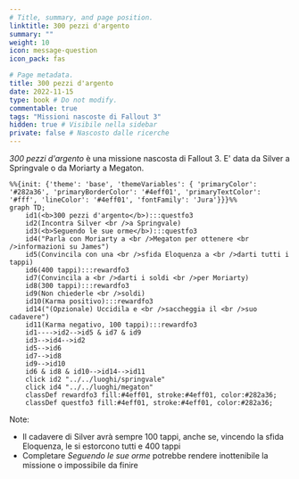 ```yaml
---
# Title, summary, and page position.
linktitle: 300 pezzi d'argento
summary: ""
weight: 10
icon: message-question
icon_pack: fas

# Page metadata.
title: 300 pezzi d'argento
date: 2022-11-15
type: book # Do not modify.
commentable: true
tags: "Missioni nascoste di Fallout 3"
hidden: true # Visibile nella sidebar
private: false # Nascosto dalle ricerche
---
```


*300 pezzi d'argento* è una missione nascosta di Fallout 3. E' data da Silver a Springvale o da Moriarty a Megaton.



```mermaid
%%{init: {'theme': 'base', 'themeVariables': { 'primaryColor': '#282a36', 'primaryBorderColor': '#4eff01', 'primaryTextColor': '#fff', 'lineColor': '#4eff01', 'fontFamily': 'Jura'}}}%%
graph TD;
    id1(<b>300 pezzi d'argento</b>):::questfo3
    id2(Incontra Silver <br />a Springvale)
    id3(<b>Seguendo le sue orme</b>):::questfo3
    id4("Parla con Moriarty a <br />Megaton per ottenere <br />informazioni su James")
    id5(Convincila con una <br />sfida Eloquenza a <br />darti tutti i tappi)
    id6(400 tappi):::rewardfo3
    id7(Convincila a <br />darti i soldi <br />per Moriarty)
    id8(300 tappi):::rewardfo3
    id9(Non chiederle <br />soldi) 
    id10(Karma positivo):::rewardfo3
    id14("(Opzionale) Uccidila e <br />saccheggia il <br />suo cadavere")
    id11(Karma negativo, 100 tappi):::rewardfo3
    id1---->id2-->id5 & id7 & id9
    id3-->id4-->id2
    id5-->id6
    id7-->id8
    id9-->id10
    id6 & id8 & id10-->id14-->id11
    click id2 "../../luoghi/springvale"
    click id4 "../../luoghi/megaton"
    classDef rewardfo3 fill:#4eff01, stroke:#4eff01, color:#282a36;
    classDef questfo3 fill:#4eff01, stroke:#4eff01, color:#282a36;
```



Note:
- Il cadavere di Silver avrà sempre 100 tappi, anche se, vincendo la sfida Eloquenza, le si estorcono tutti e 400 tappi
- Completare *Seguendo le sue orme* potrebbe rendere inottenibile la missione o impossibile da finire
